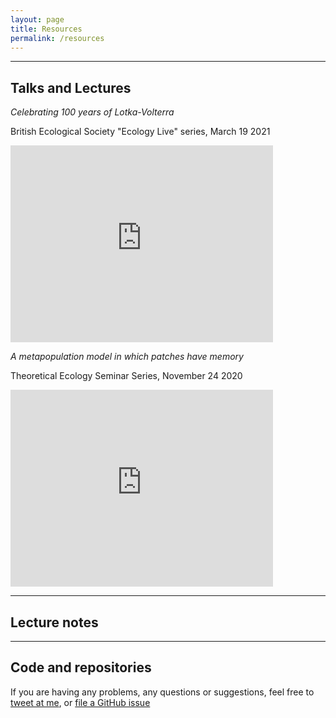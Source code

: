 ```yaml
---
layout: page
title: Resources
permalink: /resources
---
```


---

## Talks and Lectures

*Celebrating 100 years of Lotka-Volterra*

British Ecological Society "Ecology Live" series, March 19 2021

<iframe width="420" height="315" src="https://www.youtube.com/embed/0KOE-4pVz3M" frameborder="0" allowfullscreen></iframe>

*A metapopulation model in which patches have memory*

Theoretical Ecology Seminar Series, November 24 2020

<iframe width="420" height="315" src="https://www.youtube.com/embed/1ULD2jZVa8Q" frameborder="0" allowfullscreen></iframe>


---

## Lecture notes

---

## Code and repositories




If you are having any problems, any questions or suggestions, feel free to [tweet at me](https://twitter.com/intent/tweet?text=%40paululele), or [file a GitHub issue](https://github.com/lenpaul/lagrange/issues/new)
